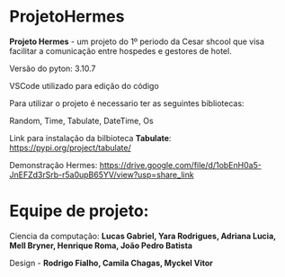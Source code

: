 # ProjetoHermes
**Projeto Hermes** - um projeto do 1º periodo da Cesar shcool que visa facilitar a comunicação entre hospedes e gestores de hotel.

Versão do pyton: 3.10.7

VSCode utilizado para edição do código

Para utilizar o projeto é necessario ter as seguintes bibliotecas:

Random, Time, Tabulate, DateTime, Os

Link para instalação da bilbioteca **Tabulate**: <https://pypi.org/project/tabulate/>

Demonstração Hermes: <https://drive.google.com/file/d/1obEnH0a5-JnEFZd3rSrb-r5a0upB65YV/view?usp=share_link>

# Equipe de projeto:

Ciencia da computação: **Lucas Gabriel, Yara Rodrigues, Adriana Lucia, Mell Bryner, Henrique Roma, João Pedro Batista**

Design - **Rodrigo Fialho, Camila Chagas, Myckel Vitor**
